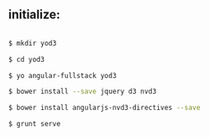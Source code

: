 
## initialize:

```bash

$ mkdir yod3

$ cd yod3

$ yo angular-fullstack yod3

$ bower install --save jquery d3 nvd3

$ bower install angularjs-nvd3-directives --save

$ grunt serve
```
